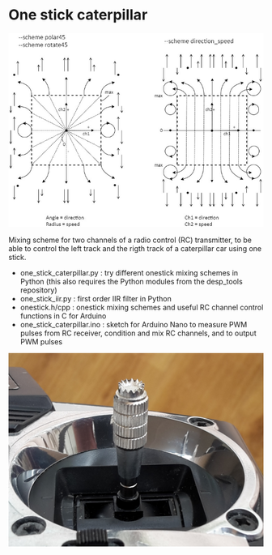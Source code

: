 # One stick caterpillar

![](lib_onestick_arrows2.jpg)

Mixing scheme for two channels of a radio control (RC) transmitter, to be able to control the left track and the rigth track of a caterpillar car using one stick.

* one_stick_caterpillar.py : try different onestick mixing schemes in Python (this also requires the Python modules from the desp_tools repository)
* one_stick_iir.py : first order IIR filter in Python
* onestick.h/cpp : onestick mixing schemes and useful RC channel control functions in C for Arduino
* one_stick_caterpillar.ino : sketch for Arduino Nano to measure PWM pulses from RC receiver, condition and mix RC channels, and to output PWM pulses
  
![](stick.jpg)
